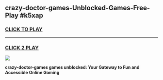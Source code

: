 
## crazy-doctor-games-Unblocked-Games-Free-Play #k5xap
<h3>
<a href="https://us.freeplayer.one?title=crazy-doctor-games&ref=9M">CLICK TO PLAY</a></h3>
<hr>

<h3>
<a href="https://us.freeplayer.one?title=crazy-doctor-games&ref=9M">CLICK 2 PLAY</a>
  
</h3>

<a href="https://us.freeplayer.one?title=crazy-doctor-games&ref=9M"><img src="https://clearcache.store/games.png"></a>


**crazy-doctor-games games unblocked: Your Gateway to Fun and Accessible Online Gaming**
